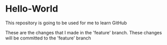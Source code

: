# Hello-World
This repository is going to be used for me to learn GitHub

These are the changes that I made in the 'feature' branch. 
These changes will be committed to the 'feature' branch
